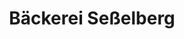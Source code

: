 ---
title: "Bäckerei Seßelberg"
url: /schoenwalde-am-bungsberg/baeckerei-sesselberg/
shop: Bäckerei
---